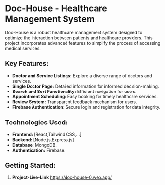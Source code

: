 # Doc-House - Healthcare Management System

Doc-House is a robust healthcare management system designed to optimize the interaction between patients and healthcare providers. This project incorporates advanced features to simplify the process of accessing medical services.

## Key Features:

- **Doctor and Service Listings:** Explore a diverse range of doctors and services.
- **Single Doctor Page:** Detailed information for informed decision-making.
- **Search and Sort Functionality:** Efficient navigation for users.
- **Appointment Scheduling:** Easy booking for timely healthcare services.
- **Review System:** Transparent feedback mechanism for users.
- **Firebase Authentication:** Secure login and registration for data integrity.

## Technologies Used:

- **Frontend:** [React,Tailwind CSS,...]
- **Backend:** [Node.js,Express.js]
- **Database:** MongoDB.
- **Authentication:** Firebase.

## Getting Started:

1. **Project-Live-Link** https://doc-house-0.web.app/
   
